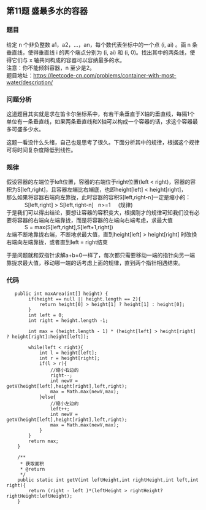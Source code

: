 ## 第11题 盛最多水的容器

### 题目
给定 n 个非负整数 a1，a2，...，an，每个数代表坐标中的一个点 (i, ai) 。画 n 条垂直线，使得垂直线 i 的两个端点分别为 (i, ai) 和 (i, 0)。找出其中的两条线，使得它们与 x 轴共同构成的容器可以容纳最多的水。   
注意：你不能倾斜容器，n 至少是2。    
题目地址：https://leetcode-cn.com/problems/container-with-most-water/description/

### 问题分析
这道题目其实就是求在笛卡尔坐标系中，有若干条垂直于X轴的垂直线，每隔1个单位有一条垂直线，如果两条垂直线和X轴可以构成一个容器的话，求这个容器最多可盛多少水。

这题一看没什么头绪，自己也是思考了很久。下面分析其中的规律，根据这个规律可将时间复杂度降低到线性。  

### 规律
假设容器的左端位于left位置，容器的右端位于right位置(left < right)，容器的容积为S[left,right]，且容器左端比右端底，也即height[left] < height[right]，     
那么如果将容器右端向左靠拢，此时容器的容积S[left,right-n]一定是缩小的：    
             S[left,right] > S[left,right-n]    n>=1      (规律)   
于是我们可以得出结论，要想让容器的容积变大，根据刚才的规律可知我们没有必要将容器的右端向左端靠拢，而是将容器的左端向右端考虑，求最大值    
             S = max(S[left,right],S[left+1,right])    
左端不断地靠拢右端，不断地求最大值，直到height[left] > height[right] 时改换右端向左端靠拢，或者直到left = right结束    

于是问题就和双指针求解a+b=0一样了，每次都只需要移动一端的指针向另一端靠拢求最大值，移动哪一端的话考虑上面的规律，直到两个指针相遇结束。    

### 代码
```
   public int maxArea(int[] height) {
        if(height == null || height.length == 2){
            return height[0] > height[1] ? height[1] : height[0];
        }
        int left = 0;
        int right = height.length -1;

        int max = (height.length - 1) * (height[left] > height[right] ? height[right]:height[left]);

        while(left < right){
            int l = height[left];
            int r = height[right];
            if(l > r){
                //缩小右边的
                right--;
                int newV = getV(height[left],height[right],left,right);
                max = Math.max(newV,max);
            }else{
                //缩小左边的
                left++;
                int newV = getV(height[left],height[right],left,right);
                max = Math.max(newV,max);
            }
        }
        return max;
    }

    /**
     * 获取面积
     * @return
     */
    public static int getV(int leftHeight,int rightHeight,int left,int right){
        return (right - left )*(leftHeight > rightHeight?rightHeight:leftHeight);
    }
```
